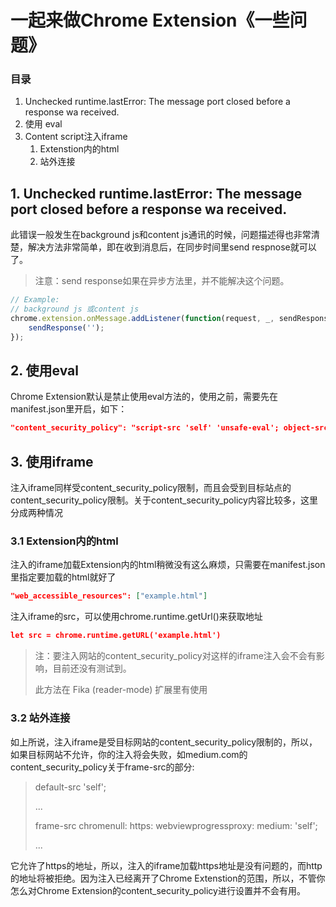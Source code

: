 # 一起来做Chrome Extension《一些问题》

### 目录

1. Unchecked runtime.lastError: The message port closed before a response wa received.
2. 使用 eval
3. Content script注入iframe
   1. Extenstion内的html
   2. 站外连接



## 1. Unchecked runtime.lastError: The message port closed before a response wa received.

此错误一般发生在background js和content js通讯的时候，问题描述得也非常清楚，解决方法非常简单，即在收到消息后，在同步时间里send respnose就可以了。

> 注意：send response如果在异步方法里，并不能解决这个问题。

```javascript
// Example:
// background js 或content js
chrome.extension.onMessage.addListener(function(request, _, sendResponse) {
    sendResponse('');
});
```



## 2. 使用eval

Chrome Extension默认是禁止使用eval方法的，使用之前，需要先在manifest.json里开启，如下：

```json
"content_security_policy": "script-src 'self' 'unsafe-eval'; object-src 'self'"
```



## 3. 使用iframe

注入iframe同样受content_security_policy限制，而且会受到目标站点的content_security_policy限制。关于content_security_policy内容比较多，这里分成两种情况



### 3.1 Extension内的html

注入的iframe加载Extension内的html稍微没有这么麻烦，只需要在manifest.json里指定要加载的html就好了

```json
"web_accessible_resources": ["example.html"]
```

注入iframe的src，可以使用chrome.runtime.getUrl()来获取地址

```json
let src = chrome.runtime.getURL('example.html')
```

> 注：要注入网站的content_security_policy对这样的iframe注入会不会有影响，目前还没有测试到。
>
> 此方法在 Fika (reader-mode) 扩展里有使用



### 3.2 站外连接

如上所说，注入iframe是受目标网站的content_security_policy限制的，所以，如果目标网站不允许，你的注入将会失败，如medium.com的content_security_policy关于frame-src的部分:

> default-src 'self'; 
>
> ...
>
> frame-src chromenull: https: webviewprogressproxy: medium: 'self'; 
>
> ...

它允许了https的地址，所以，注入的iframe加载https地址是没有问题的，而http的地址将被拒绝。因为注入已经离开了Chrome Extenstion的范围，所以，不管你怎么对Chrome Extension的content_security_policy进行设置并不会有用。